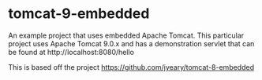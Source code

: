 # tomcat-9-embedded
An example project that uses embedded Apache Tomcat.
This particular project uses Apache Tomcat 9.0.x and has a demonstration servlet that can be found at http://localhost:8080/hello

This is based off the project https://github.com/jyeary/tomcat-8-embedded
